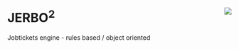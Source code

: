 JERBO<sup>2</sup><img src="https://www.hscripts.com/freeimages/icons/wild-animals/jerboa/jerboa1.gif" style="float: right; display: inline-block;"/>
=====

Jobtickets engine - rules based / object oriented
